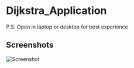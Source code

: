 # Dijkstra_Application

P.S: Open in laptop or desktop for best experience

## Screenshots
![Screenshot ](https://user-images.githubusercontent.com/68656122/150667957-922dbef5-8d1d-455a-bfb7-cb595dc82228.png)
